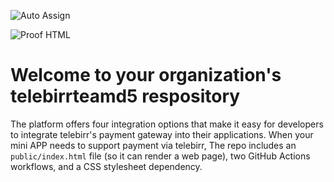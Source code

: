 ![Auto Assign](https://github.com/telebirrteamd5/demo-repository/actions/workflows/auto-assign.yml/badge.svg)

![Proof HTML](https://github.com/telebirrteamd5/demo-repository/actions/workflows/proof-html.yml/badge.svg)

# Welcome to your organization's telebirrteamd5 respository
The platform offers four integration options that make it easy for developers to integrate telebirr's payment gateway into their applications. When your mini APP needs to support payment via telebirr, 
The repo includes an `public/index.html` file (so it can render a web page), two GitHub Actions workflows, and a CSS stylesheet dependency.

